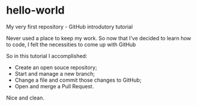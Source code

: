 # hello-world
My very first repository - GitHub introdutory tutorial

Never used a place to keep my work.
So now that I've decided to learn how to code, I felt the necessities to come up with GitHub

So in this tutorial I accomplished:
* Create an open souce repository;
* Start and manage a new branch;
* Change a file and commit those changes to GitHub;
* Open and merge a Pull Request.

Nice and clean.
